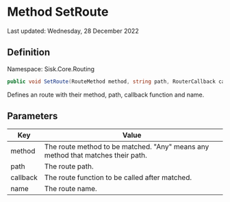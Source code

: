 # Method SetRoute
Last updated: Wednesday, 28 December 2022

## Definition
Namespace: Sisk.Core.Routing

```csharp
public void SetRoute(RouteMethod method, string path, RouterCallback callback, string? name)
```

Defines an route with their method, path, callback function and name.

## Parameters

| Key | Value |
| --- | --- |
| method | The route method to be matched. "Any" means any method that matches their path. | 
| path | The route path. | 
| callback | The route function to be called after matched. | 
| name | The route name. | 

